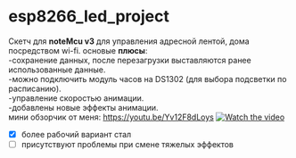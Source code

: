 # esp8266_led_project
Скетч для <b>noteMcu v3</b> для управления адресной лентой, дома посредством wi-fi.
основые <b>плюсы</b>:
<br>-сохранение данных, после перезагрузки выставляются ранее использованные данные.
<br>-можно подключить модуль часов на DS1302 (для выбора подсветки по расписанию).
<br>-управление скоростью анимации.
<br>-добавлены новые эффекты анимации.
<br color="green"> мини обзорчик от меня:  https://youtu.be/Yv12F8dLoys
[![Watch the video](https://img.youtube.com/vi/Yv12F8dLoys/maxresdefault.jpg)](https://youtu.be/Yv12F8dLoys)
- [x] более рабочий вариант стал
- [ ] присутствуют проблемы при смене тяжелых эффектов
